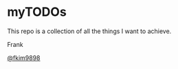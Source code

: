 # myTODOs

This repo is a collection of all the things I want to achieve.


Frank

[@fkim9898](https://twitter.com/fkim9898)
